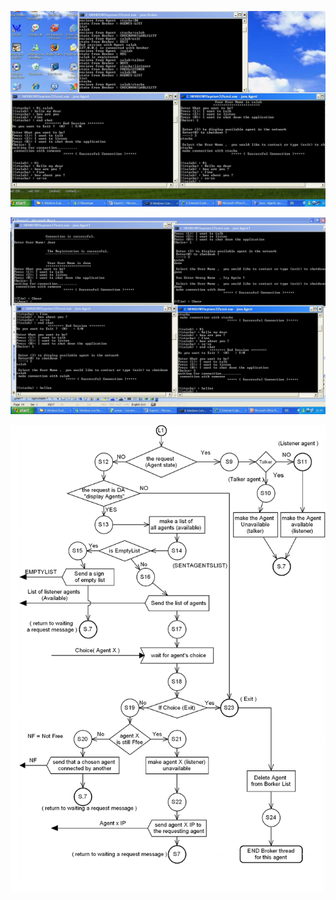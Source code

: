 ![alt text](https://github.com/salaheddin-darwish/OO-Comm-ChatApp/blob/main/Images/Chat.jpg?raw=true)

![alt text](https://github.com/salaheddin-darwish/OO-Comm-ChatApp/blob/main/Images/4%20Agents.jpg?raw=true)

![alt text](https://github.com/salaheddin-darwish/OO-Comm-ChatApp/blob/main/Images/BrokerDiagram2up.JPG?raw=true)
